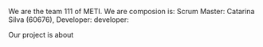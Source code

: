 We are the team 111 of METI.
We are composion is:
Scrum Master: Catarina Silva (60676),
Developer:
developer:


Our project is about
